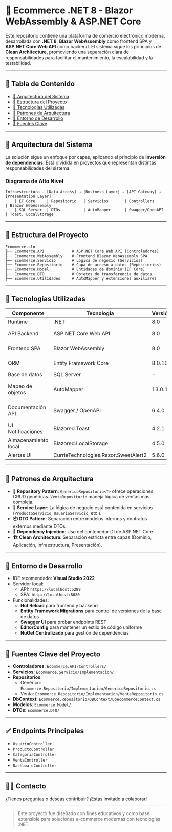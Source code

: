 # 🛒 Ecommerce .NET 8 - Blazor WebAssembly & ASP.NET Core

Este repositorio contiene una plataforma de comercio electrónico moderna, desarrollada con **.NET 8**, **Blazor WebAssembly** como frontend SPA y **ASP.NET Core Web API** como backend. El sistema sigue los principios de **Clean Architecture**, promoviendo una separación clara de responsabilidades para facilitar el mantenimiento, la escalabilidad y la testabilidad.

---

## 📌 Tabla de Contenido

- [📐 Arquitectura del Sistema](#-arquitectura-del-sistema)
- [🧱 Estructura del Proyecto](#-estructura-del-proyecto)
- [🔧 Tecnologías Utilizadas](#-tecnologías-utilizadas)
- [🧩 Patrones de Arquitectura](#-patrones-de-arquitectura)
- [🚀 Entorno de Desarrollo](#-entorno-de-desarrollo)
- [📁 Fuentes Clave](#-fuentes-clave)

---

## 📐 Arquitectura del Sistema

La solución sigue un enfoque por capas, aplicando el principio de **inversión de dependencias**. Está dividida en proyectos que representan distintas responsabilidades del sistema.

### Diagrama de Alto Nivel

```
Infraestructura → [Data Access] → [Business Layer] → [API Gateway] → [Presentation Layer]
    | EF Core     | Repositorio   | Servicios       | Controllers      | Blazor WebAssembly
    | SQL Server  | DTOs          | AutoMapper      | Swagger/OpenAPI  | Toast, LocalStorage
```

---

## 🧱 Estructura del Proyecto

```plaintext
Ecommerce.sln
├── Ecommerce.API            # ASP.NET Core Web API (Controladores)
├── Ecommerce.WebAssembly    # Frontend Blazor WebAssembly SPA
├── Ecommerce.Servicio       # Lógica de negocio (Servicios)
├── Ecommerce.Repositorio    # Capa de acceso a datos (Repositorios)
├── Ecommerce.Model          # Entidades de dominio (EF Core)
├── Ecommerce.DTO            # Objetos de transferencia de datos
├── Ecommerce.Utilidades     # AutoMapper y extensiones auxiliares
```

---

## 🔧 Tecnologías Utilizadas

| Componente           | Tecnología                               | Versión     | Uso principal                       |
|----------------------|-------------------------------------------|-------------|-------------------------------------|
| Runtime              | .NET                                      | 8.0         | Plataforma base                     |
| API Backend          | ASP.NET Core Web API                      | 8.0         | Backend REST API                    |
| Frontend SPA         | Blazor WebAssembly                        | 8.0         | Interfaz de usuario                 |
| ORM                  | Entity Framework Core                     | 8.0.10      | Persistencia de datos               |
| Base de datos        | SQL Server                                | -           | Almacenamiento                      |
| Mapeo de objetos     | AutoMapper                                | 13.0.1      | Transformación de modelos y DTOs   |
| Documentación API    | Swagger / OpenAPI                         | 6.4.0       | Interfaz interactiva para APIs     |
| UI Notificaciones    | Blazored.Toast                            | 4.2.1       | Notificaciones en frontend          |
| Almacenamiento local | Blazored.LocalStorage                     | 4.5.0       | Persistencia en navegador           |
| Alertas UI           | CurrieTechnologies.Razor.SweetAlert2      | 5.6.0       | Alertas visuales                    |

---

## 🧩 Patrones de Arquitectura

- **🔁 Repository Pattern**: `GenericoRepositorio<T>` ofrece operaciones CRUD genéricas. `VentaRepositorio` maneja lógica de ventas más compleja.
- **🧠 Service Layer**: La lógica de negocio está contenida en servicios (`ProductoServicio`, `UsuarioServicio`, etc.).
- **📦 DTO Pattern**: Separación entre modelos internos y contratos externos mediante DTOs.
- **🧪 Dependency Injection**: Uso del contenedor DI de ASP.NET Core.
- **🏗️ Clean Architecture**: Separación estricta entre capas (Dominio, Aplicación, Infraestructura, Presentación).

---

## 🚀 Entorno de Desarrollo

- IDE recomendado: **Visual Studio 2022**
- Servidor local:  
  - API: `https://localhost:5289`  
  - SPA: `http://localhost:8080`
- Funcionalidades:
  - **Hot Reload** para frontend y backend
  - **Entity Framework Migrations** para control de versiones de la base de datos
  - **Swagger UI** para probar endpoints REST
  - **EditorConfig** para mantener un estilo de código uniforme
  - **NuGet Centralizado** para gestión de dependencias

---

## 📁 Fuentes Clave del Proyecto

- **Controladores**: `Ecommerce.API/Controllers/`
- **Servicios**: `Ecommerce.Servicio/Implementacion/`
- **Repositorios**:
  - Genérico: `Ecommerce.Repositorio/Implementacion/GenericoRepositorio.cs`
  - Venta: `Ecommerce.Repositorio/Implementacion/VentaRepositorio.cs`
- **DbContext**: `Ecommerce.Repositorio/DBContext/DbecommerceContext.cs`
- **Modelos**: `Ecommerce.Model/`
- **DTOs**: `Ecommerce.DTO/`

---

## ✅ Endpoints Principales

- `UsuarioController`
- `ProductoController`
- `CategoriaController`
- `VentaController`
- `DashboardController`

---

## 🧑‍💻 Contacto

¿Tienes preguntas o deseas contribuir? ¡Estás invitado a colaborar!

---

> Este proyecto fue diseñado con fines educativos y como base extensible para soluciones e-commerce modernas con tecnologías .NET.
